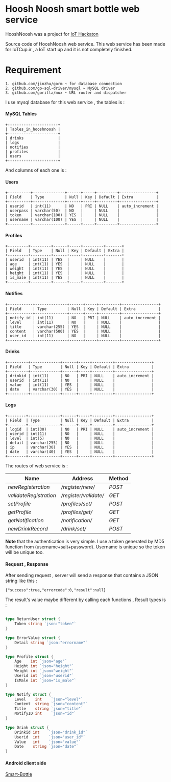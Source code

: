 # Hoosh Noosh smart bottle web service

HooshNoosh was a project for [IoT Hackaton](http://iotcup.ir)

Source code of HooshNoosh web service.
This web service has been made for IoTCup.ir , a IoT start up and it is not completely finished.

# Requirement
```
1. github.com/jinzhu/gorm ~ for database connection
2. github.com/go-sql-driver/mysql ~ MySQL driver
3. github.com/gorilla/mux ~ URL router and dispatcher
```


I use mysql database for this web service , the tables is :

#### MySQL Tables
````
+----------------------+
| Tables_in_hooshnoosh |
+----------------------+
| drinks               |
| logs                 |
| notifies             |
| profiles             |
| users                |
+----------------------+
````

And columns of each one is : 

#### Users

````
+----------+--------------+------+-----+---------+----------------+
| Field    | Type         | Null | Key | Default | Extra          |
+----------+--------------+------+-----+---------+----------------+
| userid   | int(11)      | NO   | PRI | NULL    | auto_increment |
| userpass | varchar(50)  | NO   |     | NULL    |                |
| token    | varchar(100) | YES  |     | NULL    |                |
| username | varchar(100) | YES  |     | NULL    |                |
+----------+--------------+------+-----+---------+----------------+
````

#### Profiles

````
+---------+---------+------+-----+---------+-------+
| Field   | Type    | Null | Key | Default | Extra |
+---------+---------+------+-----+---------+-------+
| userid  | int(11) | YES  |     | NULL    |       |
| age     | int(11) | YES  |     | NULL    |       |
| weight  | int(11) | YES  |     | NULL    |       |
| height  | int(11) | YES  |     | NULL    |       |
| is_male | int(11) | YES  |     | NULL    |       |
+---------+---------+------+-----+---------+-------+
````

#### Notifies

````
+-----------+--------------+------+-----+---------+----------------+
| Field     | Type         | Null | Key | Default | Extra          |
+-----------+--------------+------+-----+---------+----------------+
| notify_id | int(11)      | NO   | PRI | NULL    | auto_increment |
| level     | int(11)      | NO   |     | NULL    |                |
| title     | varchar(255) | YES  |     | NULL    |                |
| content   | varchar(500) | YES  |     | NULL    |                |
| user_id   | int(11)      | NO   |     | NULL    |                |
+-----------+--------------+------+-----+---------+----------------+
````

#### Drinks

````
+---------+-------------+------+-----+---------+----------------+
| Field   | Type        | Null | Key | Default | Extra          |
+---------+-------------+------+-----+---------+----------------+
| drinkid | int(11)     | NO   | PRI | NULL    | auto_increment |
| userid  | int(11)     | NO   |     | NULL    |                |
| value   | int(11)     | YES  |     | NULL    |                |
| date    | varchar(30) | YES  |     | NULL    |                |
+---------+-------------+------+-----+---------+----------------+
````

#### Logs

````
+--------+--------------+------+-----+---------+----------------+
| Field  | Type         | Null | Key | Default | Extra          |
+--------+--------------+------+-----+---------+----------------+
| logid  | int(30)      | NO   | PRI | NULL    | auto_increment |
| userid | int(11)      | NO   |     | NULL    |                |
| level  | int(5)       | NO   |     | NULL    |                |
| detail | varchar(255) | NO   |     | NULL    |                |
| ip     | varchar(30)  | YES  |     | NULL    |                |
| date   | varchar(40)  | YES  |     | NULL    |                |
+--------+--------------+------+-----+---------+----------------+
````

The routes of web service is :

Name | Address | Method
--- | --- | ---
*newRegisteration* | */register/new/* | *POST*
*validateRegistration* | */register/validate/* | *GET*
*setProfile* | */profiles/set/* | *POST*
*getProfile* | */profiles/get/* | *GET*
*getNotification* | */notification/* | *GET*
*newDrinkRecord* | */drink/set/* | *POST*

**Note** that the authentication is very simple. I use a token generated by MD5 function from (username+salt+password). Username is unique so the token will be unique too.

#### Request , Response 

After sending request , server will send a response that contains a JSON string like this : 

```
{"success":true,"errorcode":0,"result":null}
```

The result's value maybe different by calling each functions , Result types is : 

````go

type ReturnUser struct {
	Token string `json:"token"`
}

type ErrorValue struct {
	Detail string `json:"errorname"`
}

type Profile struct {
	Age    int `json="age"`
	Height int `json="height"`
	Weight int `json="weight"`
	Userid int `json="userid"`
	IsMale int `json="is_male"`
}

type Notify struct {
	Level    int    `json="level"`
	Content  string `json="content"`
	Title    string `json="title"`
	NotifyID int    `json="id"`
}

type Drink struct {
	Drinkid int    `json="drink_id"`
	Userid  int    `json="user_id"`
	Value   int    `json="value"`
	Date    string `json="date"`
}

````

#### Android client side
<a href="https://github.com/Ali-Kabiri/smart-bottle">Smart-Bottle</a>
